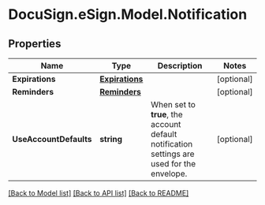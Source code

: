 # DocuSign.eSign.Model.Notification
## Properties

Name | Type | Description | Notes
------------ | ------------- | ------------- | -------------
**Expirations** | [**Expirations**](Expirations.md) |  | [optional] 
**Reminders** | [**Reminders**](Reminders.md) |  | [optional] 
**UseAccountDefaults** | **string** | When set to **true**, the account default notification settings are used for the envelope. | [optional] 

[[Back to Model list]](../README.md#documentation-for-models) [[Back to API list]](../README.md#documentation-for-api-endpoints) [[Back to README]](../README.md)

